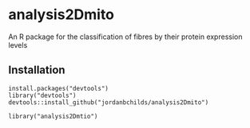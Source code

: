 # analysis2Dmito
An R package for the classification of fibres by their protein expression levels

## Installation
```{r}
install.packages("devtools")
library("devtools")
devtools::install_github("jordanbchilds/analysis2Dmito")

library("analysis2Dmtio")
```
